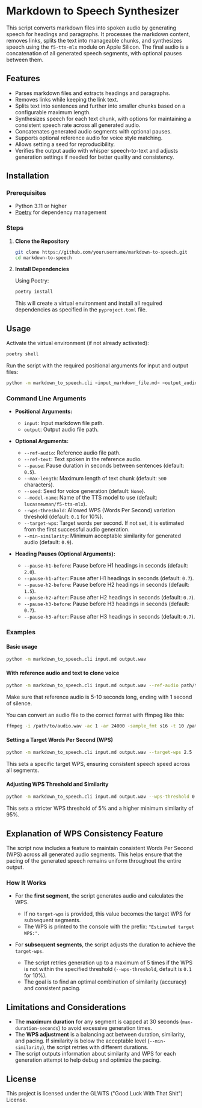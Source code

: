 # Markdown to Speech Synthesizer

This script converts markdown files into spoken audio by generating speech for headings and paragraphs. It processes the markdown content, removes links, splits the text into manageable chunks, and synthesizes speech using the `f5-tts-mlx` module on Apple Silicon. The final audio is a concatenation of all generated speech segments, with optional pauses between them.

## Features

- Parses markdown files and extracts headings and paragraphs.
- Removes links while keeping the link text.
- Splits text into sentences and further into smaller chunks based on a configurable maximum length.
- Synthesizes speech for each text chunk, with options for maintaining a consistent speech rate across all generated audio.
- Concatenates generated audio segments with optional pauses.
- Supports optional reference audio for voice style matching.
- Allows setting a seed for reproducibility.
- Verifies the output audio with whisper speech-to-text and adjusts generation settings if needed for better quality and consistency.

## Installation

### Prerequisites

- Python 3.11 or higher
- [Poetry](https://python-poetry.org/docs/#installation) for dependency management

### Steps

1. **Clone the Repository**

   ```bash
   git clone https://github.com/yourusername/markdown-to-speech.git
   cd markdown-to-speech
   ```

2. **Install Dependencies**

   Using Poetry:

   ```bash
   poetry install
   ```

   This will create a virtual environment and install all required dependencies as specified in the `pyproject.toml` file.

## Usage

Activate the virtual environment (if not already activated):

```bash
poetry shell
```

Run the script with the required positional arguments for input and output files:

```bash
python -m markdown_to_speech.cli <input_markdown_file.md> <output_audio_file.wav>
```

### Command Line Arguments

- **Positional Arguments:**
  - `input`: Input markdown file path.
  - `output`: Output audio file path.

- **Optional Arguments:**
  - `--ref-audio`: Reference audio file path.
  - `--ref-text`: Text spoken in the reference audio.
  - `--pause`: Pause duration in seconds between sentences (default: `0.5`).
  - `--max-length`: Maximum length of text chunk (default: `500` characters).
  - `--seed`: Seed for voice generation (default: `None`).
  - `--model-name`: Name of the TTS model to use (default: `lucasnewman/f5-tts-mlx`).
  - `--wps-threshold`: Allowed WPS (Words Per Second) variation threshold (default: `0.1` for 10%).
  - `--target-wps`: Target words per second. If not set, it is estimated from the first successful audio generation.
  - `--min-similarity`: Minimum acceptable similarity for generated audio (default: `0.9`).

- **Heading Pauses (Optional Arguments):**
  - `--pause-h1-before`: Pause before H1 headings in seconds (default: `2.0`).
  - `--pause-h1-after`: Pause after H1 headings in seconds (default: `0.7`).
  - `--pause-h2-before`: Pause before H2 headings in seconds (default: `1.5`).
  - `--pause-h2-after`: Pause after H2 headings in seconds (default: `0.7`).
  - `--pause-h3-before`: Pause before H3 headings in seconds (default: `0.7`).
  - `--pause-h3-after`: Pause after H3 headings in seconds (default: `0.7`).

### Examples

#### Basic usage

```bash
python -m markdown_to_speech.cli input.md output.wav
```

#### With reference audio and text to clone voice

```bash
python -m markdown_to_speech.cli input.md output.wav --ref-audio path/to/ref_audio.wav --ref-text "Reference text."
```

Make sure that reference audio is 5-10 seconds long, ending with 1 second of silence.

You can convert an audio file to the correct format with ffmpeg like this:

```bash
ffmpeg -i /path/to/audio.wav -ac 1 -ar 24000 -sample_fmt s16 -t 10 /path/to/output_audio.wav
```

#### Setting a Target Words Per Second (WPS)

```bash
python -m markdown_to_speech.cli input.md output.wav --target-wps 2.5
```

This sets a specific target WPS, ensuring consistent speech speed across all segments.

#### Adjusting WPS Threshold and Similarity

```bash
python -m markdown_to_speech.cli input.md output.wav --wps-threshold 0.05 --min-similarity 0.95
```

This sets a stricter WPS threshold of 5% and a higher minimum similarity of 95%.

## Explanation of WPS Consistency Feature

The script now includes a feature to maintain consistent Words Per Second (WPS) across all generated audio segments. This helps ensure that the pacing of the generated speech remains uniform throughout the entire output.

### How It Works

- For the **first segment**, the script generates audio and calculates the WPS.
  - If no `target-wps` is provided, this value becomes the target WPS for subsequent segments.
  - The WPS is printed to the console with the prefix: `"Estimated target WPS:"`.

- For **subsequent segments**, the script adjusts the duration to achieve the `target-wps`.
  - The script retries generation up to a maximum of 5 times if the WPS is not within the specified threshold (`--wps-threshold`, default is `0.1` for 10%).
  - The goal is to find an optimal combination of similarity (accuracy) and consistent pacing.

## Limitations and Considerations

- The **maximum duration** for any segment is capped at 30 seconds (`max-duration-seconds`) to avoid excessive generation times.
- The **WPS adjustment** is a balancing act between duration, similarity, and pacing. If similarity is below the acceptable level (`--min-similarity`), the script retries with different durations.
- The script outputs information about similarity and WPS for each generation attempt to help debug and optimize the pacing.

## License

This project is licensed under the GLWTS ("Good Luck With That Shit") License.

